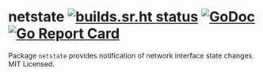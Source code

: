 # netstate [![builds.sr.ht status](https://builds.sr.ht/~mdlayher/netstate.svg)](https://builds.sr.ht/~mdlayher/netstate?) [![GoDoc](https://godoc.org/github.com/mdlayher/netstate?status.svg)](https://godoc.org/github.com/mdlayher/netstate) [![Go Report Card](https://goreportcard.com/badge/github.com/mdlayher/netstate)](https://goreportcard.com/report/github.com/mdlayher/netstate)

Package `netstate` provides notification of network interface state changes.
MIT Licensed.
